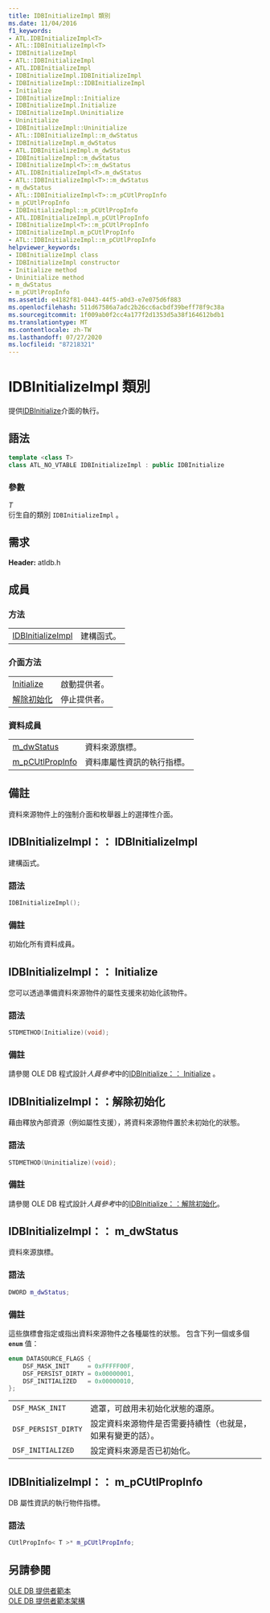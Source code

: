 ```yaml
---
title: IDBInitializeImpl 類別
ms.date: 11/04/2016
f1_keywords:
- ATL.IDBInitializeImpl<T>
- ATL::IDBInitializeImpl<T>
- IDBInitializeImpl
- ATL::IDBInitializeImpl
- ATL.IDBInitializeImpl
- IDBInitializeImpl.IDBInitializeImpl
- IDBInitializeImpl::IDBInitializeImpl
- Initialize
- IDBInitializeImpl::Initialize
- IDBInitializeImpl.Initialize
- IDBInitializeImpl.Uninitialize
- Uninitialize
- IDBInitializeImpl::Uninitialize
- ATL::IDBInitializeImpl::m_dwStatus
- IDBInitializeImpl.m_dwStatus
- ATL.IDBInitializeImpl.m_dwStatus
- IDBInitializeImpl::m_dwStatus
- IDBInitializeImpl<T>::m_dwStatus
- ATL.IDBInitializeImpl<T>.m_dwStatus
- ATL::IDBInitializeImpl<T>::m_dwStatus
- m_dwStatus
- ATL::IDBInitializeImpl<T>::m_pCUtlPropInfo
- m_pCUtlPropInfo
- IDBInitializeImpl::m_pCUtlPropInfo
- ATL.IDBInitializeImpl.m_pCUtlPropInfo
- IDBInitializeImpl<T>::m_pCUtlPropInfo
- IDBInitializeImpl.m_pCUtlPropInfo
- ATL::IDBInitializeImpl::m_pCUtlPropInfo
helpviewer_keywords:
- IDBInitializeImpl class
- IDBInitializeImpl constructor
- Initialize method
- Uninitialize method
- m_dwStatus
- m_pCUtlPropInfo
ms.assetid: e4182f81-0443-44f5-a0d3-e7e075d6f883
ms.openlocfilehash: 511d67586a7adc2b26cc6acbdf39beff78f9c38a
ms.sourcegitcommit: 1f009ab0f2cc4a177f2d1353d5a38f164612bdb1
ms.translationtype: MT
ms.contentlocale: zh-TW
ms.lasthandoff: 07/27/2020
ms.locfileid: "87218321"
---
```

# <a name="idbinitializeimpl-class"></a>IDBInitializeImpl 類別

提供[IDBInitialize](/previous-versions/windows/desktop/ms713706(v=vs.85))介面的執行。

## <a name="syntax"></a>語法

```cpp
template <class T>
class ATL_NO_VTABLE IDBInitializeImpl : public IDBInitialize
```

### <a name="parameters"></a>參數

*T*<br/>
衍生自的類別 `IDBInitializeImpl` 。

## <a name="requirements"></a>需求

**Header:** atldb.h

## <a name="members"></a>成員

### <a name="methods"></a>方法

|||
|-|-|
|[IDBInitializeImpl](#idbinitializeimpl)|建構函式。|

### <a name="interface-methods"></a>介面方法

|||
|-|-|
|[Initialize](#initialize)|啟動提供者。|
|[解除初始化](#uninitialize)|停止提供者。|

### <a name="data-members"></a>資料成員

|||
|-|-|
|[m_dwStatus](#dwstatus)|資料來源旗標。|
|[m_pCUtlPropInfo](#pcutlpropinfo)|資料庫屬性資訊的執行指標。|

## <a name="remarks"></a>備註

資料來源物件上的強制介面和枚舉器上的選擇性介面。

## <a name="idbinitializeimplidbinitializeimpl"></a><a name="idbinitializeimpl"></a>IDBInitializeImpl：： IDBInitializeImpl

建構函式。

### <a name="syntax"></a>語法

```cpp
IDBInitializeImpl();
```

### <a name="remarks"></a>備註

初始化所有資料成員。

## <a name="idbinitializeimplinitialize"></a><a name="initialize"></a>IDBInitializeImpl：： Initialize

您可以透過準備資料來源物件的屬性支援來初始化該物件。

### <a name="syntax"></a>語法

```cpp
STDMETHOD(Initialize)(void);
```

### <a name="remarks"></a>備註

請參閱 OLE DB 程式設計*人員參考*中的[IDBInitialize：： Initialize](/previous-versions/windows/desktop/ms718026(v=vs.85)) 。

## <a name="idbinitializeimpluninitialize"></a><a name="uninitialize"></a>IDBInitializeImpl：：解除初始化

藉由釋放內部資源（例如屬性支援），將資料來源物件置於未初始化的狀態。

### <a name="syntax"></a>語法

```cpp
STDMETHOD(Uninitialize)(void);
```

### <a name="remarks"></a>備註

請參閱 OLE DB 程式設計*人員參考*中的[IDBInitialize：：解除初始化](/previous-versions/windows/desktop/ms719648(v=vs.85))。

## <a name="idbinitializeimplm_dwstatus"></a><a name="dwstatus"></a>IDBInitializeImpl：： m_dwStatus

資料來源旗標。

### <a name="syntax"></a>語法

```cpp
DWORD m_dwStatus;
```

### <a name="remarks"></a>備註

這些旗標會指定或指出資料來源物件之各種屬性的狀態。 包含下列一個或多個 **`enum`** 值：

```cpp
enum DATASOURCE_FLAGS {
    DSF_MASK_INIT     = 0xFFFFF00F,
    DSF_PERSIST_DIRTY = 0x00000001,
    DSF_INITIALIZED   = 0x00000010,
};
```

|||
|-|-|
|`DSF_MASK_INIT`|遮罩，可啟用未初始化狀態的還原。|
|`DSF_PERSIST_DIRTY`|設定資料來源物件是否需要持續性（也就是，如果有變更的話）。|
|`DSF_INITIALIZED`|設定資料來源是否已初始化。|

## <a name="idbinitializeimplm_pcutlpropinfo"></a><a name="pcutlpropinfo"></a>IDBInitializeImpl：： m_pCUtlPropInfo

DB 屬性資訊的執行物件指標。

### <a name="syntax"></a>語法

```cpp
CUtlPropInfo< T >* m_pCUtlPropInfo;
```

## <a name="see-also"></a>另請參閱

[OLE DB 提供者範本](../../data/oledb/ole-db-provider-templates-cpp.md)<br/>
[OLE DB 提供者範本架構](../../data/oledb/ole-db-provider-template-architecture.md)
